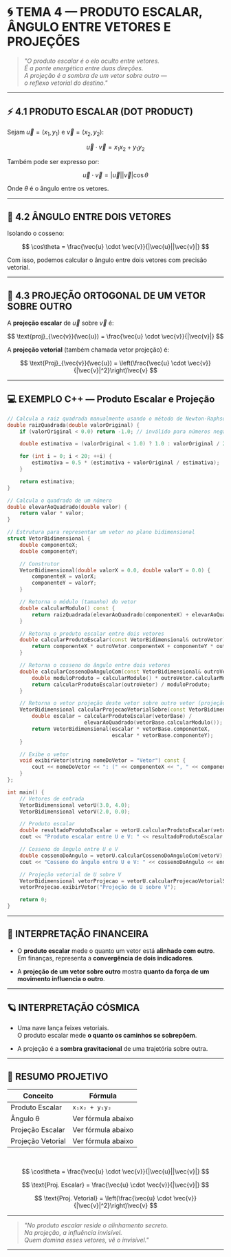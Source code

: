 
# 🌀 TEMA 4 — PRODUTO ESCALAR, ÂNGULO ENTRE VETORES E PROJEÇÕES

> _"O produto escalar é o elo oculto entre vetores.  
É a ponte energética entre duas direções.  
A projeção é a sombra de um vetor sobre outro —  
o reflexo vetorial do destino."_  

---

## ⚡ 4.1 PRODUTO ESCALAR (DOT PRODUCT)

Sejam $\vec{u} = (x_1, y_1)$ e $\vec{v} = (x_2, y_2)$:

$$
\vec{u} \cdot \vec{v} = x_1x_2 + y_1y_2
$$

Também pode ser expresso por:

$$
\vec{u} \cdot \vec{v} = |\vec{u}||\vec{v}|\cos\theta
$$

Onde $\theta$ é o ângulo entre os vetores.

---

## 🧭 4.2 ÂNGULO ENTRE DOIS VETORES

Isolando o cosseno:

$$
\cos\theta = \frac{\vec{u} \cdot \vec{v}}{|\vec{u}||\vec{v}|}
$$

Com isso, podemos calcular o ângulo entre dois vetores com precisão vetorial.

---

## 📐 4.3 PROJEÇÃO ORTOGONAL DE UM VETOR SOBRE OUTRO

A **projeção escalar** de $\vec{u}$ sobre $\vec{v}$ é:

$$
\text{proj}_{\vec{v}}(\vec{u}) = \frac{\vec{u} \cdot \vec{v}}{|\vec{v}|}
$$

A **projeção vetorial** (também chamada vetor projeção) é:

$$
\text{Proj}_{\vec{v}}(\vec{u}) = \left(\frac{\vec{u} \cdot \vec{v}}{|\vec{v}|^2}\right)\vec{v}
$$

---

## 💻 EXEMPLO C++ — Produto Escalar e Projeção

```cpp
// Calcula a raiz quadrada manualmente usando o método de Newton-Raphson
double raizQuadrada(double valorOriginal) {
    if (valorOriginal < 0.0) return -1.0; // inválido para números negativos

    double estimativa = (valorOriginal < 1.0) ? 1.0 : valorOriginal / 2.0;

    for (int i = 0; i < 20; ++i) {
        estimativa = 0.5 * (estimativa + valorOriginal / estimativa);
    }

    return estimativa;
}

// Calcula o quadrado de um número
double elevarAoQuadrado(double valor) {
    return valor * valor;
}

// Estrutura para representar um vetor no plano bidimensional
struct VetorBidimensional {
    double componenteX;
    double componenteY;

    // Construtor
    VetorBidimensional(double valorX = 0.0, double valorY = 0.0) {
        componenteX = valorX;
        componenteY = valorY;
    }

    // Retorna o módulo (tamanho) do vetor
    double calcularModulo() const {
        return raizQuadrada(elevarAoQuadrado(componenteX) + elevarAoQuadrado(componenteY));
    }

    // Retorna o produto escalar entre dois vetores
    double calcularProdutoEscalar(const VetorBidimensional& outroVetor) const {
        return componenteX * outroVetor.componenteX + componenteY * outroVetor.componenteY;
    }

    // Retorna o cosseno do ângulo entre dois vetores
    double calcularCossenoDoAnguloCom(const VetorBidimensional& outroVetor) const {
        double moduloProduto = calcularModulo() * outroVetor.calcularModulo();
        return calcularProdutoEscalar(outroVetor) / moduloProduto;
    }

    // Retorna o vetor projeção deste vetor sobre outro vetor (projeção vetorial)
    VetorBidimensional calcularProjecaoVetorialSobre(const VetorBidimensional& vetorBase) const {
        double escalar = calcularProdutoEscalar(vetorBase) /
                         elevarAoQuadrado(vetorBase.calcularModulo());
        return VetorBidimensional(escalar * vetorBase.componenteX,
                                  escalar * vetorBase.componenteY);
    }

    // Exibe o vetor
    void exibirVetor(string nomeDoVetor = "Vetor") const {
        cout << nomeDoVetor << ": (" << componenteX << ", " << componenteY << ")\n";
    }
};

int main() {
    // Vetores de entrada
    VetorBidimensional vetorU(3.0, 4.0);
    VetorBidimensional vetorV(2.0, 0.0);

    // Produto escalar
    double resultadoProdutoEscalar = vetorU.calcularProdutoEscalar(vetorV);
    cout << "Produto escalar entre U e V: " << resultadoProdutoEscalar << endl;

    // Cosseno do ângulo entre U e V
    double cossenoDoAngulo = vetorU.calcularCossenoDoAnguloCom(vetorV);
    cout << "Cosseno do ângulo entre U e V: " << cossenoDoAngulo << endl;

    // Projeção vetorial de U sobre V
    VetorBidimensional vetorProjecao = vetorU.calcularProjecaoVetorialSobre(vetorV);
    vetorProjecao.exibirVetor("Projeção de U sobre V");

    return 0;
}

```

---

## 💸 INTERPRETAÇÃO FINANCEIRA

- O **produto escalar** mede o quanto um vetor está **alinhado com outro**.  
  Em finanças, representa a **convergência de dois indicadores**.

- A **projeção de um vetor sobre outro** mostra **quanto da força de um movimento influencia o outro**.

---

## 🪐 INTERPRETAÇÃO CÓSMICA

- Uma nave lança feixes vetoriais.  
  O produto escalar mede **o quanto os caminhos se sobrepõem**.

- A projeção é a **sombra gravitacional** de uma trajetória sobre outra.

---

## 🧠 RESUMO PROJETIVO

| Conceito          | Fórmula         |
|-------------------|-----------------|
| Produto Escalar   | `x₁x₂ + y₁y₂`   |
| Ângulo θ          | Ver fórmula abaixo |
| Projeção Escalar  | Ver fórmula abaixo |
| Projeção Vetorial | Ver fórmula abaixo |

<br>

$$
\cos\theta = \frac{\vec{u} \cdot \vec{v}}{|\vec{u}||\vec{v}|}
$$

$$
\text{Proj. Escalar} = \frac{\vec{u} \cdot \vec{v}}{|\vec{v}|}
$$

$$
\text{Proj. Vetorial} = \left(\frac{\vec{u} \cdot \vec{v}}{|\vec{v}|^2}\right)\vec{v}
$$

---

> _"No produto escalar reside o alinhamento secreto.  
Na projeção, a influência invisível.  
Quem domina esses vetores, vê o invisível."_  

---
